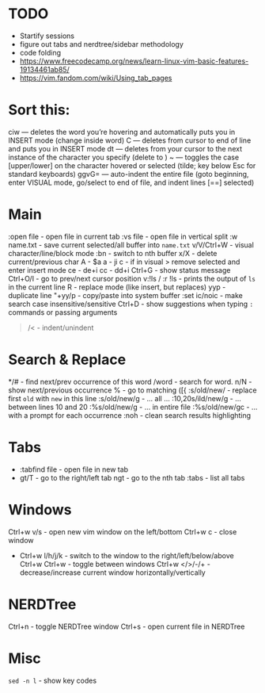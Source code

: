 # TODO
* Startify sessions
* figure out tabs and nerdtree/sidebar methodology
* code folding
* https://www.freecodecamp.org/news/learn-linux-vim-basic-features-19134461ab85/
* https://vim.fandom.com/wiki/Using_tab_pages

# Sort this:
ciw — deletes the word you’re hovering and automatically puts you in INSERT mode (change inside word)
C — deletes from cursor to end of line and puts you in INSERT mode
dt<char> — deletes from your cursor to the next instance of the character you specify (delete to <character>)
~ — toggles the case [upper/lower] on the character hovered or selected (tilde; key below Esc for standard keyboards)
ggvG= — auto-indent the entire file (goto beginning, enter VISUAL mode, go/select to end of file, and indent lines [==] selected)

# Main
:open file - open file in current tab
:vs file - open file in vertical split
:w name.txt - save current selected/all buffer into `name.txt`
v/V/Ctrl+W - visual character/line/block mode
:bn - switch to nth buffer
x/X - delete current/previous char
A - $a
a - ji
c - if in visual > remove selected and enter insert mode
ce - de+i
cc - dd+i
Ctrl+G - show status message
Ctrl+O/I - go to prev/next cursor position
v:!ls / :r !ls - prints the output of `ls` in the current line
R - replace mode (like insert, but replaces)
yyp - duplicate line
"+yy/p - copy/paste into system buffer
:set ic/noic - make search case insensitive/sensitive
Ctrl+D - show suggestions when typing `:` commands or passing arguments
>/< - indent/unindent

# Search & Replace
\*/# - find next/prev occurrence of this word
/word - search for word. n/N - show next/previous occurrence
% - go to matching ([{
:s/old/new/ -  replace first `old` with `new` in this line
:s/old/new/g -     ... all   ...
:10,20s/ild/new/g - ... between lines 10 and 20
:%s/old/new/g - ... in entire file
:%s/old/new/gc - ... with a prompt for each occurrence
:noh - clean search results highlighting


# Tabs
* :tabfind file - open file in new tab
* gt/T - go to the right/left tab
ngt - go to the nth tab
:tabs - list all tabs

# Windows
Ctrl+w v/s - open new vim window on the left/bottom
Ctrl+w c - close window
* Ctrl+w l/h/j/k - switch to the window to the right/left/below/above
Ctrl+w Ctrl+w - toggle between windows
Ctrl+w </>/-/+ - decrease/increase current window horizontally/vertically

# NERDTree
Ctrl+n - toggle NERDTree window
Ctrl+s - open current file in NERDTree

# Misc
`sed -n l` - show key codes
